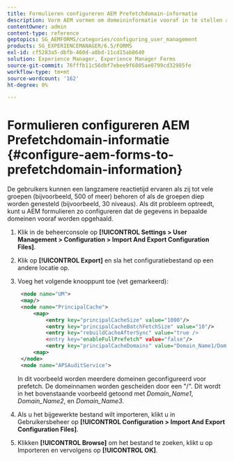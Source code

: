 ```yaml
---
title: Formulieren configureren AEM Prefetchdomain-informatie
description: Vorm AEM vormen om domeininformatie vooraf in te stellen als u een langzamere reactietijd wegens diep genestelde groepen ervaart of als u een lid van vele groepen bent.
contentOwner: admin
content-type: reference
geptopics: SG_AEMFORMS/categories/configuring_user_management
products: SG_EXPERIENCEMANAGER/6.5/FORMS
exl-id: cf5283a5-dbfb-460d-a8bd-11cd15ab8640
solution: Experience Manager, Experience Manager Forms
source-git-commit: 76fffb11c56dbf7ebee9f6805ae0799cd32985fe
workflow-type: tm+mt
source-wordcount: '162'
ht-degree: 0%

---
```


# Formulieren configureren AEM Prefetchdomain-informatie {#configure-aem-forms-to-prefetchdomain-information}

De gebruikers kunnen een langzamere reactietijd ervaren als zij tot vele groepen (bijvoorbeeld, 500 of meer) behoren of als de groepen diep worden genesteld (bijvoorbeeld, 30 niveaus). Als dit probleem optreedt, kunt u AEM formulieren zo configureren dat de gegevens in bepaalde domeinen vooraf worden opgehaald.

1. Klik in de beheerconsole op **[!UICONTROL Settings > User Management > Configuration > Import And Export Configuration Files]**.
1. Klik op **[!UICONTROL Export]** en sla het configuratiebestand op een andere locatie op.
1. Voeg het volgende knooppunt toe (vet gemarkeerd):

   ```xml
    <node name="UM">
    <map/>
    <node name="PrincipalCache">
        <map>
            <entry key="principalCacheSize" value="1000"/>
            <entry key="principalCacheBatchFetchSize" value="10"/>
            <entry key="rebuildCacheAfterSync" value="true />
            <entry key="enableFullPrefetch" value="false"/>
            <entry key="principalCacheDomains" value="Domain_Name1/Domain_Name2/Domain_Name3"/>
        <map>
    </node>
    <node name="APSAuditService">
   ```

   In dit voorbeeld worden meerdere domeinen geconfigureerd voor prefetch. De domeinnamen worden gescheiden door een &quot;/&quot;. Dit wordt in het bovenstaande voorbeeld getoond met *Domain_Name1*, *Domain_Name2*, en *Domain_Name3*.

1. Als u het bijgewerkte bestand wilt importeren, klikt u in Gebruikersbeheer op **[!UICONTROL Configuration > Import And Export Configuration Files]**.
1. Klikken **[!UICONTROL Browse]** om het bestand te zoeken, klikt u op Importeren en vervolgens op **[!UICONTROL OK]**.

